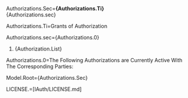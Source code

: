 Authorizations.Sec=<b>{Authorizations.Ti}</b><br>{Authorizations.sec}


Authorizations.Ti=Grants of Authorization


Authorizations.sec={Authorizations.0}<br><ol><li>{Authorization.List}</ol>


Authorizations.0=The Following Authorizations are Currently Active With The Corresponding Parties:


Model.Root={Authorizations.Sec}


LICENSE.=[IAuth/LICENSE.md]
